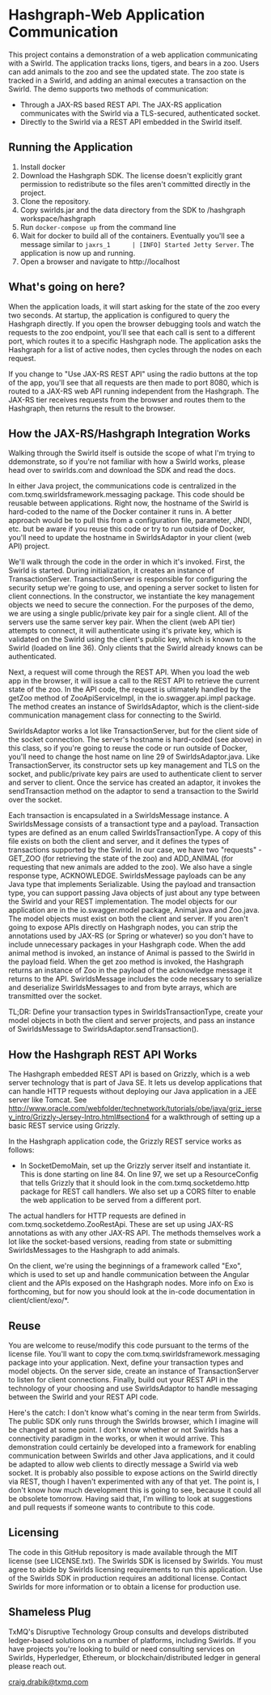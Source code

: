Hashgraph-Web Application Communication
================================

This project contains a demonstration of a web application communicating with a Swirld.  The application tracks lions, tigers, and bears in a zoo.  Users can add animals to the zoo and see the updated state.  The zoo state is tracked in a Swirld, and adding an animal executes a transaction on the Swirld.  The demo supports two methods of communication:
- Through a JAX-RS based REST API.  The JAX-RS application communicates with the Swirld via a TLS-secured, authenticated socket.  
- Directly to the Swirld via a REST API embedded in the Swirld itself.

Running the Application
-----------------------
1. Install docker
2. Download the Hashgraph SDK.  The license doesn't explicitly grant permission to redistribute so the files aren't committed directly in the project.
3. Clone the repository.
4. Copy swirlds.jar and the data directory from the SDK to /hashgraph workspace/hashgraph
5. Run `docker-compose up` from the command line
6. Wait for docker to build all of the containers.  Eventually you'll see a message similar to `jaxrs_1      | [INFO] Started Jetty Server`.  The application is now up and running.
6. Open a browser and navigate to http://localhost

What's going on here?
---------------------
When the application loads, it will start asking for the state of the zoo every two seconds.  At startup, the application is configured to query the Hashgraph directly.  If you open the browser debugging tools and watch the requests to the zoo endpoint, you'll see that each call is sent to a different port, which routes it to a specific Hashgraph node.  The application asks the Hashgraph for a list of active nodes, then cycles through the nodes on each request.

If you change to "Use JAX-RS REST API" using the radio buttons at the top of the app, you'll see that all requests are then made to port 8080, which is routed to a JAX-RS web API running independent from the Hashgraph.  The JAX-RS tier receives requests from the browser and routes them to the Hashgraph, then returns the result to the browser.

How the JAX-RS/Hashgraph Integration Works
------------------------------------------

Walking through the Swirld itself is outside the scope of what I'm trying to ddemonstrate, so if you're not familiar with how a Swirld works, please head over to swirlds.com and download the SDK and read the docs.

In either Java project, the communications code is centralized in the com.txmq.swirldsframework.messaging package.   This code should be reusable between applications.  Right now, the hostname of the Swirld is hard-coded to the name of the Docker container it runs in.  A better approach would be to pull this from a configuration file, parameter, JNDI, etc. but be aware if you reuse this code or try to run outside of Docker, you'll need to update the hostname in SwirldsAdaptor in your client (web API) project.

We'll walk through the code in the order in which it's invoked.  First, the Swirld is started.  During initialization, it creates an instance of TransactionServer.  TransactionServer is responsible for configuring the security setup we're going to use, and opening a server socket to listen for client connections.  In the constructor, we instantiate the key management objects we need to secure the connection.  For the purposes of the demo, we are using a single public/private key pair for a single client.  All of the servers use the same server key pair.  When the client (web API tier) attempts to connect, it will authenticate using it's private key, which is validated on the Swirld using the client's public key, which is known to the Swirld (loaded on line 36).  Only clients that the Swirld already knows can be authenticated.

Next, a request will come through the REST API.  When you load the web app in the browser, it will issue a call to the REST API to retrieve the current state of the zoo.  In the API code, the request is ultimately handled by the getZoo method of ZooApiServiceImpl, in the io.swagger.api.impl package.  The method creates an instance of SwirldsAdaptor, which is the client-side communication management class for connecting to the Swirld.

SwirldsAdaptor works a lot like TransactionServer, but for the client side of the socket connection.  The server's hostname is hard-coded (see above) in this class, so if you're going to reuse the code or run outside of Docker, you'll need to change the host name on line 29 of SwirldsAdaptor.java.  Like TransactionServer, its constructor sets up key management and TLS on the socket, and public/private key pairs are used to authenticate client to server and server to client.  Once the service has created an adaptor, it invokes the sendTransaction method on the adaptor to send a transaction to the Swirld over the socket.  

Each transaction is encapsulated in a SwirldsMessage instance.  A SwirldsMessage consists of a transactiont type and a payload.  Transaction types are defined as an enum called SwirldsTransactionType.  A copy of this file exists on both the client and server, and it defines the types of transactions supported by the Swirld.  In our case, we have two "requests" - GET_ZOO (for retrieving the state of the zoo) and ADD_ANIMAL (for requesting that new animals are added to the zoo).  We also have a single response type, ACKNOWLEDGE.  SwirldsMessage payloads can be any Java type that implements Serializable.  Using the payload and transaction type, you can support passing Java objects of just about any type between the Swirld and your REST implementation.  The model objects for our application are in the io.swagger.model package, Animal.java and Zoo.java.  The model objects must exist on both the client and server.  If you aren't going to expose APIs directly on Hashgraph nodes, you can strip the annotations used by JAX-RS (or Spring or whatever) so you don't have to include unnecessary packages in your Hashgraph code.  When the add animal method is invoked, an instance of Animal is passed to the Swirld in the payload field.  When the get zoo method is invoked, the Hashgraph returns an instance of Zoo in the payload of the acknowledge message it returns to the API.  SwirldsMessage includes the code necessary to serialize and deserialize SwirldsMessages to and from byte arrays, which are transmitted over the socket.

TL;DR:  Define your transaction types in SwirldsTransactionType, create your model objects in both the client and server projects, and pass an instance of SwirldsMessage to SwirldsAdaptor.sendTransaction().

How the Hashgraph REST API Works 
--------------------------------

The Hashgraph embedded REST API is based on Grizzly, which is a web server technology that is part of Java SE.  It lets us develop applications that can handle HTTP requests without deploying our Java application in a JEE server like Tomcat.  See http://www.oracle.com/webfolder/technetwork/tutorials/obe/java/griz_jersey_intro/Grizzly-Jersey-Intro.html#section4 for a walkthrough of setting up a basic REST service using Grizzly.

In the Hashgraph application code, the Grizzly REST service works as follows:
- In SocketDemoMain, set up the Grizzly server itself and instantiate it.  This is done starting on line 84.  On line 97, we set up a ResourceConfig that tells Grizzly that it should look in the com.txmq.socketdemo.http package for REST call handlers.  We also set up a CORS filter to enable the web application to be served from a different port.

The actual handlers for HTTP requests are defined in com.txmq.socketdemo.ZooRestApi.  These are set up using JAX-RS annotations as with any other JAX-RS API.  The methods themselves work a lot like the socket-based versions, reading from state or submitting SwirldsMessages to the Hashgraph to add animals.

On the client, we're using the beginnings of a framework called "Exo", which is used to set up and handle communication between the Angular client and the APIs exposed on the Hashgraph nodes.  More info on Exo is forthcoming, but for now you should look at the in-code documentation in client/client/exo/*.

Reuse
-----

You are welcome to reuse/modify this code pursuant to the terms of the license file.  You'll want to copy the com.txmq.swirldsframework.messaging package into your application.  Next, define your transaction types and model objects.  On the server side, create an instance of TransactionServer to listen for client connections.  Finally, build out your REST API in the technology of your choosing and use SwirldsAdaptor to handle messaging between the Swirld and your REST API code.

Here's the catch:  I don't know what's coming in the near term from Swirlds.  The public SDK only runs through the Swirlds browser, which I imagine will be changed at some point.  I don't know whether or not Swirlds has a connectivity paradigm in the works, or when it would arrive.  This demonstration could certainly be developed into a framework for enabling communication between Swirlds and other Java applications, and it could be adapted to allow web clients to directly message a Swirld via web socket.  It is probably also possible to expose actions on the Swirld directly via REST, though I haven't experimented with any of that yet.  The point is, I don't know how much development this is going to see, because it could all be obsolete tomorrow.  Having said that, I'm willing to look at suggestions and pull requests if someone wants to contribute to this code.

Licensing
---------
The code in this GitHub repository is made available through the MIT license (see LICENSE.txt).  The Swirlds SDK is licensed by Swirlds.  You must agree to abide by Swirlds licensing requirements to run this application.  Use of the Swirlds SDK in production requires an additional license.  Contact Swirlds for more information or to obtain a license for production use.

Shameless Plug
--------------
TxMQ's Disruptive Technology Group consults and develops distributed ledger-based solutions on a number of platforms, including Swirlds.  If you have projects you're looking to build or need consulting services on Swirlds, Hyperledger, Ethereum, or blockchain/distributed ledger in general please reach out.

craig.drabik@txmq.com